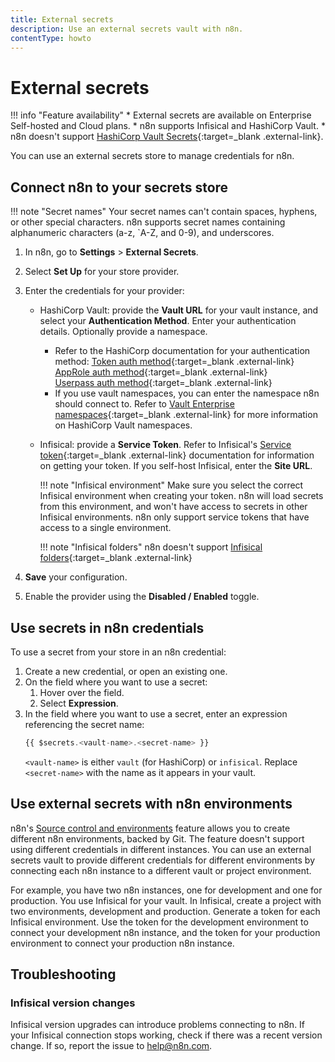 ```yaml
---
title: External secrets
description: Use an external secrets vault with n8n.
contentType: howto
---
```


# External secrets

!!! info "Feature availability"
	* External secrets are available on Enterprise Self-hosted and Cloud plans.
	* n8n supports Infisical and HashiCorp Vault. 
	* n8n doesn't support [HashiCorp Vault Secrets](https://developer.hashicorp.com/hcp/docs/vault-secrets){:target=_blank .external-link}.

You can use an external secrets store to manage credentials for n8n.

## Connect n8n to your secrets store

!!! note "Secret names"
	Your secret names can't contain spaces, hyphens, or other special characters. n8n supports secret names containing alphanumeric characters (a-z, `A-Z, and 0-9), and underscores.

1. In n8n, go to **Settings** > **External Secrets**.
1. Select **Set Up** for your store provider.
1. Enter the credentials for your provider:
	* HashiCorp Vault: provide the **Vault URL** for your vault instance, and select your **Authentication Method**.  Enter your authentication details. Optionally provide a namespace.
		- Refer to the HashiCorp documentation for your authentication method:
				[Token auth method](https://developer.hashicorp.com/vault/docs/auth/token){:target=_blank .external-link}  
				[AppRole auth method](https://developer.hashicorp.com/vault/docs/auth/approle){:target=_blank .external-link}  
				[Userpass auth method](https://developer.hashicorp.com/vault/docs/auth/userpass){:target=_blank .external-link}  
		- If you use vault namespaces, you can enter the namespace n8n should connect to. Refer to [Vault Enterprise namespaces](https://developer.hashicorp.com/vault/docs/enterprise/namespaces){:target=_blank .external-link} for more information on HashiCorp Vault namespaces.

	* Infisical: provide a **Service Token**. Refer to Infisical's [Service token](https://infisical.com/docs/documentation/platform/token){:target=_blank .external-link} documentation for information on getting your token. If you self-host Infisical, enter the **Site URL**.

		!!! note "Infisical environment"
			Make sure you select the correct Infisical environment when creating your token. n8n will load secrets from this environment, and won't have access to secrets in other Infisical environments. n8n only support service tokens that have access to a single environment.

		!!! note "Infisical folders"
		 	n8n doesn't support [Infisical folders](https://infisical.com/docs/documentation/platform/folder){:target=_blank .external-link}

1. **Save** your configuration.
1. Enable the provider using the **Disabled / Enabled** toggle.


## Use secrets in n8n credentials

To use a secret from your store in an n8n credential:

1. Create a new credential, or open an existing one.
1. On the field where you want to use a secret:
	1. Hover over the field.
	1. Select **Expression**.
1. In the field where you want to use a secret, enter an expression referencing the secret name:
	```js
	{{ $secrets.<vault-name>.<secret-name> }}
	```
	`<vault-name>` is either `vault` (for HashiCorp) or `infisical`. Replace `<secret-name>` with the name as it appears in your vault.

## Use external secrets with n8n environments

n8n's [Source control and environments](/source-control-environments/) feature allows you to create different n8n environments, backed by Git. The feature doesn't support using different credentials in different instances. You can use an external secrets vault to provide different credentials for different environments by connecting each n8n instance to a different vault or project environment.

For example, you have two n8n instances, one for development and one for production. You use Infisical for your vault. In Infisical, create a project with two environments, development and production. Generate a token for each Infisical environment. Use the token for the development environment to connect your development n8n instance, and the token for your production environment to connect your production n8n instance.

## Troubleshooting

### Infisical version changes

Infisical version upgrades can introduce problems connecting to n8n. If your Infisical connection stops working, check if there was a recent version change. If so, report the issue to help@n8n.com.
